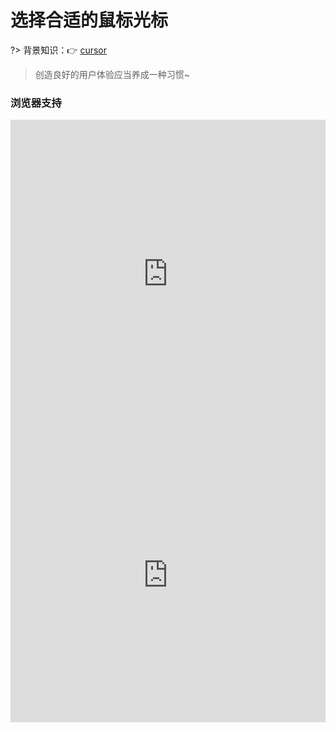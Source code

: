 
# 选择合适的鼠标光标

?> 背景知识：:point_right: [cursor](https://developer.mozilla.org/zh-CN/docs/Web/CSS/cursor)

<vuep template="#mouse-cursor"></vuep>

<script v-pre type="text/x-template" id="mouse-cursor">
<style>
  main {
    width: 100%;
    display: flex;
    flex-wrap: wrap;
    justify-content: space-between;
    align-items: center;
  }
  main > span {
    width: 100px; height: 100px;
    display: flex;
    justify-content: center;
    align-items: center;
    margin: 8px;
    border-radius: 50%;
    font-weight: 600;
    transform: translate3d(0, 0, 0);
    transition: all .3s ease-in-out;
    background: #eee url("data:image/svg+xml,\
            <svg xmlns='http://www.w3.org/2000/svg' width='90' height='9'>\
                <rect width='90' height='8' fill='#f2f2f2'/>\
                <rect width='90' height='2' fill='#e7e7e7'/>\
                <rect y='2' width='90' height='3' fill='#ececec'/>\
            </svg>");
    background-size: 12px 12px;
  }
  main > span:hover {
    transform: translate3d(-1px, -1px, 0) scale(1.05);
    box-shadow: -2px -2px 6px 2px rgba(108, 108, 108, 0.1) inset, 
                0 0 0 5px rgba(255, 255, 255, .6) inset, 
                0 0 0 1px rgba(139, 139, 139, 0.1), 
                2px 2px 10px rgba(0,0,0,.2);
  }
  main > span:nth-of-type(1) {
    cursor: default;
  }
  main > span:nth-of-type(2) {
    cursor: crosshair;
  }
  main > span:nth-of-type(3) {
    cursor: help;
  }
  main > span:nth-of-type(4) {
    cursor: move;
  }
  main > span:nth-of-type(5) {
    cursor: pointer;
  }
  main > span:nth-of-type(6) {
    cursor: progress;
  }
  main > span:nth-of-type(7) {
    cursor: text;
  }
  main > span:nth-of-type(8) {
    cursor: wait;
  }
  main > span:nth-of-type(9) {
    cursor: e-resize;
  }
  main > span:nth-of-type(10) {
    cursor: ne-resize;
  }
  main > span:nth-of-type(11) {
    cursor: nw-resize;
  }
  main > span:nth-of-type(12) {
    cursor: n-resize;
  }
  main > span:nth-of-type(13) {
    cursor: se-resize;
  }
  main > span:nth-of-type(14) {
    cursor: sw-resize;
  }
  main > span:nth-of-type(15) {
    cursor: s-resize;
  }
  main > span:nth-of-type(16) {
    cursor: w-resize;
  }
  main > span:nth-of-type(17) {
    cursor: context-menu;
  }
  main > span:nth-of-type(18) {
    cursor: none;
    background: #eee url('data:image/svg+xml,\
            <svg xmlns="http://www.w3.org/2000/svg" width="60" height="60" fill-opacity=".15" >\
                <rect x="30" width="30" height="30" />\
                <rect y="30" width="30" height="30" />\
            </svg>');
    background-size: 18px 18px;
  }
  main > span:nth-of-type(19) {
    cursor: cell;
  }
  main > span:nth-of-type(20) {
    cursor: vertical-text;
  }
  main > span:nth-of-type(21) {
    cursor: alias;
  }
  main > span:nth-of-type(22) {
    cursor: copy;
  }
  main > span:nth-of-type(23) {
    cursor: no-drop;
  }
  main > span:nth-of-type(24) {
    cursor: not-allowed;
  }
  main > span:nth-of-type(25) {
    cursor: ew-resize;
  }
  main > span:nth-of-type(26) {
    cursor: ns-resize;
  }
  main > span:nth-of-type(27) {
    cursor: nesw-resize;
  }
  main > span:nth-of-type(28) {
    cursor: nwse-resize;
  }
  main > span:nth-of-type(29) {
    cursor: col-resize;
  }
  main > span:nth-of-type(30) {
    cursor: row-resize;
  }
  main > span:nth-of-type(31) {
    cursor: all-scroll;
  }
  main > span:nth-of-type(32) {
    cursor: zoom-in;
  }
  main > span:nth-of-type(33) {
    cursor: zoom-out;
  }
  main > span:nth-of-type(34) {
    cursor: -webkit-grab;
  }
  main > span:nth-of-type(35) {
    cursor: -webkit-grabbing;
  }
</style>
<template>
  <main>
    <span>default</span>
    <span>crosshair</span>
    <span>help</span>
    <span>move</span>
    <span>pointer</span>
    <span>progress</span>
    <span>text</span>
    <span>wait</span>
    <span>e-resize</span>
    <span>ne-resize</span>
    <span>nw-resize</span>
    <span>n-resize</span>
    <span>se-resize</span>
    <span>sw-resize</span>
    <span>s-resizes</span>
    <span>w-resize</span>
    <span>context-menu</span>
    <span>none</span>
    <span>cell</span>
    <span>vertical-text</span>
    <span>alias</span>
    <span>copy</span>
    <span>no-drop</span>
    <span>not-allowed</span>
    <span>ew-resize</span>
    <span>ns-resize</span>
    <span>nesw-resize</span>
    <span>nwse-resize</span>
    <span>col-resive</span>
    <span>row-resize</span>
    <span>all-scroll</span>
    <span>zoom-in</span>
    <span>zoom-out</span>
    <span>grab</span>
    <span>grabbing</span>
  </main>
</template>
<script>  
</script>
</script>

> 创造良好的用户体验应当养成一种习惯~

### 浏览器支持

<iframe
  width="100%"
  height="493px"
  frameborder="0"
  src="https://caniuse.bitsofco.de/embed/index.html?feat=css3-cursors&amp;periods=future_2,future_1,current,past_1,past_2,past_3&amp;accessible-colours=false">
</iframe>

<iframe
  width="100%"
  height="471px"
  frameborder="0"
  src="https://caniuse.bitsofco.de/embed/index.html?feat=css3-cursors-newer&amp;periods=future_2,future_1,current,past_1,past_2,past_3&amp;accessible-colours=false">
</iframe>
